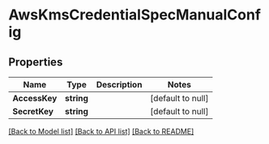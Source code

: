 # AwsKmsCredentialSpecManualConfig

## Properties
Name | Type | Description | Notes
------------ | ------------- | ------------- | -------------
**AccessKey** | **string** |  | [default to null]
**SecretKey** | **string** |  | [default to null]

[[Back to Model list]](../README.md#documentation-for-models) [[Back to API list]](../README.md#documentation-for-api-endpoints) [[Back to README]](../README.md)

